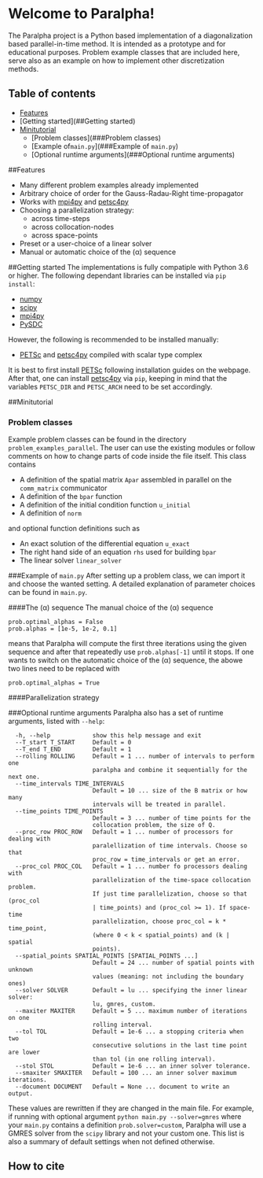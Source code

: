 # Welcome to Paralpha!
The Paralpha project is a Python based implementation of a diagonalization 
based parallel-in-time method. It is intended as a prototype and 
for educational purposes.
Problem example classes that are included here, serve also as an example 
on how to implement other discretization methods.

## Table of contents
* [Features](##Features)
* [Getting started](##Getting started)
* [Minitutorial](##Minitutorial)
  * [Problem classes](###Problem classes)
  * [Example of`main.py`](###Example of `main.py`)
  * [Optional runtime arguments](###Optional runtime arguments)

##Features
- Many different problem examples already implemented
- Arbitrary choice of order for the Gauss-Radau-Right time-propagator
- Works with [mpi4py](https://pypi.org/project/mpi4py/) and 
  [petsc4py](https://bitbucket.org/petsc/petsc4py/src/master/)
- Choosing a parallelization strategy:
  - across time-steps
  - across collocation-nodes
  - across space-points
- Preset or a user-choice of a linear solver
- Manual or automatic choice of the (&alpha;) sequence

##Getting started
The implementations is fully compatiple with Python 3.6 or higher.
The following dependant libraries can be installed via `pip install`:
- [numpy](https://numpy.org/)
- [scipy](https://www.scipy.org/)
- [mpi4py](https://pypi.org/project/mpi4py/)
- [PySDC](https://github.com/Parallel-in-Time/pySDC)  

However, the following is recommended to be installed manually:
- [PETSc](https://www.mcs.anl.gov/petsc/) and 
  [petsc4py](https://bitbucket.org/petsc/petsc4py/src/master/) 
  compiled with scalar type complex

It is best to first install [PETSc](https://www.mcs.anl.gov/petsc/) following
installation guides on the webpage. After that, one can install 
[petsc4py](https://bitbucket.org/petsc/petsc4py/src/master/)
via `pip`, keeping in mind that the variables `PETSC_DIR` and `PETSC_ARCH` 
need to be set accordingly.

##Minitutorial
### Problem classes
Example problem classes can be found in the directory 
`problem_examples_parallel`. The user can use the existing modules or
follow comments on how to change parts of code inside the file itself. 
This class contains
- A definition of the spatial matrix `Apar` assembled in parallel 
  on the `comm_matrix` communicator
- A definition of the `bpar` function
- A definition of the initial condition function `u_initial`
- A definition of `norm`

and optional function definitions such as 
- An exact solution of the differential equation `u_exact`
- The right hand side of an equation `rhs` used for building `bpar`
- The linear solver `linear_solver`

###Example of `main.py`
After setting up a problem class, we can import it and choose the wanted setting.
A detailed explanation of parameter choices can be found in `main.py`.

####The (&alpha;) sequence
The manual choice of the (&alpha;) sequence 
```
prob.optimal_alphas = False
prob.alphas = [1e-5, 1e-2, 0.1]
```
means that Paralpha will compute the first three iterations using the given sequence
and after that repeatedly use `prob.alphas[-1]` until it stops. If one wants to switch
on the automatic choice of the (&alpha;) sequence, the abowe two lines need to be
replaced with
```
prob.optimal_alphas = True
```
####Parallelization strategy




  
###Optional runtime arguments
Paralpha also has a set of runtime arguments, listed with `--help`:
```
  -h, --help            show this help message and exit
  --T_start T_START     Default = 0
  --T_end T_END         Default = 1
  --rolling ROLLING     Default = 1 ... number of intervals to perform one
                        paralpha and combine it sequentially for the next one.
  --time_intervals TIME_INTERVALS
                        Default = 10 ... size of the B matrix or how many
                        intervals will be treated in parallel.
  --time_points TIME_POINTS
                        Default = 3 ... number of time points for the
                        collocation problem, the size of Q.
  --proc_row PROC_ROW   Default = 1 ... number of processors for dealing with
                        paralellization of time intervals. Choose so that
                        proc_row = time_intervals or get an error.
  --proc_col PROC_COL   Default = 1 ... number fo processors dealing with
                        parallelization of the time-space collocation problem.
                        If just time parallelization, choose so that (proc_col
                        | time_points) and (proc_col >= 1). If space-time
                        parallelization, choose proc_col = k * time_point,
                        (where 0 < k < spatial_points) and (k | spatial
                        points).
  --spatial_points SPATIAL_POINTS [SPATIAL_POINTS ...]
                        Default = 24 ... number of spatial points with unknown
                        values (meaning: not including the boundary ones)
  --solver SOLVER       Default = lu ... specifying the inner linear solver:
                        lu, gmres, custom.
  --maxiter MAXITER     Default = 5 ... maximum number of iterations on one
                        rolling interval.
  --tol TOL             Default = 1e-6 ... a stopping criteria when two
                        consecutive solutions in the last time point are lower
                        than tol (in one rolling interval).
  --stol STOL           Default = 1e-6 ... an inner solver tolerance.
  --smaxiter SMAXITER   Default = 100 ... an inner solver maximum iterations.
  --document DOCUMENT   Default = None ... document to write an output.
```
These values are rewritten if they are changed in the main file. For example, 
if running with optional argument `python main.py --solver=gmres` where your
`main.py` contains a definition `prob.solver=custom`, Paralpha will use a
GMRES solver from the `scipy` library and not your custom one. This list is 
also a summary of default settings when not defined otherwise.






## How to cite
